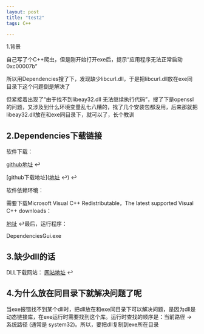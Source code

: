 ```yaml
---
layout: post
title: "test2"
tags: C++

---
```


1.背景

自己写了个C++爬虫，但是刚开始打开exe后，提示“应用程序无法正常启动0xc00007b”

所以用Dependencies搜了下，发现缺少libcurl.dll，于是把libcurl.dll放在exe同目录下这个问题倒是解决了

但紧接着出现了“由于找不到libeay32.dll 无法继续执行代码”，搜了下是openssl的问题，又涉及到什么环境变量乱七八糟的，找了几个安装包都没用，后来那就把libeay32.dll放在和exe同目录下，就可以了，长个教训

## 2.Dependencies下载链接

软件下载：

[github地址](https://github.com/lucasg/Dependencies) ↩

[github下载地址]([地址](https://github.com/lucasg/Dependencies) ↩) ↩

软件依赖环境：

需要下载Microsoft Visual C++ Redistributable，The latest supported Visual C++ downloads：

[地址](https://support.microsoft.com/en-us/help/2977003/the-latest-supported-visual-c-downloads) ↩最后，运行程序：

DependenciesGui.exe

## 3.缺少dll的话

DLL下载网站： [网站地址](https://www.dll-files.com/) ↩

## 4.为什么放在同目录下就解决问题了呢

当exe报错找不到某个dll时，把dll放在和exe同目录下可以解决问题，是因为dll是动态链接库，在exe运行时需要找到这个库。运行时查找的顺序是：当前路径 -> 系统路径 (通常是 system32)。所以，要把dll复制到exe所在目录

